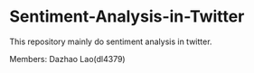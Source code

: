 # Sentiment-Analysis-in-Twitter
This repository mainly do sentiment analysis in twitter.
  
Members: Dazhao Lao(dl4379)
